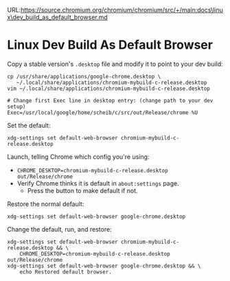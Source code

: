 URL:https://source.chromium.org/chromium/chromium/src/+/main:docs\linux\dev_build_as_default_browser.md
# Linux Dev Build As Default Browser

Copy a stable version's `.desktop` file and modify it to point to your dev
build:

```
cp /usr/share/applications/google-chrome.desktop \
   ~/.local/share/applications/chromium-mybuild-c-release.desktop
vim ~/.local/share/applications/chromium-mybuild-c-release.desktop

# Change first Exec line in desktop entry: (change path to your dev setup)
Exec=/usr/local/google/home/scheib/c/src/out/Release/chrome %U
```

Set the default:

    xdg-settings set default-web-browser chromium-mybuild-c-release.desktop

Launch, telling Chrome which config you're using:

*   `CHROME_DESKTOP=chromium-mybuild-c-release.desktop out/Release/chrome`
*   Verify Chrome thinks it is default in `about:settings` page.
    *   Press the button to make default if not.

Restore the normal default:

    xdg-settings set default-web-browser google-chrome.desktop

Change the default, run, and restore:

    xdg-settings set default-web-browser chromium-mybuild-c-release.desktop && \
        CHROME_DESKTOP=chromium-mybuild-c-release.desktop out/Release/chrome
    xdg-settings set default-web-browser google-chrome.desktop && \
        echo Restored default browser.

